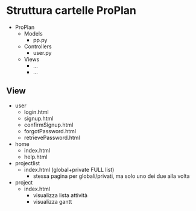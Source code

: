 # Struttura cartelle ProPlan

- ProPlan
    - Models
        - pp.py
    - Controllers
        - user.py
    - Views
        - ...
        - ...


## View
- user
    - login.html
    - signup.html
    - confirmSignup.html
    - forgotPassword.html
    - retrievePassword.html
- home  
    - index.html
    - help.html
- projectlist
    - index.html (global+private FULL list)
        - stessa pagina per globali/privati, ma solo uno dei due alla volta
- project
    - index.html
        - visualizza lista attività
        - visualizza gantt
